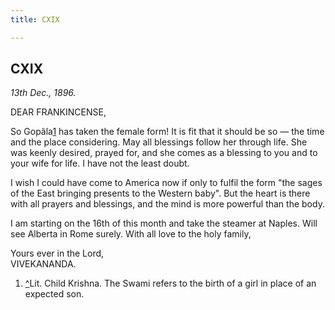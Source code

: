 ```yaml
---
title: CXIX

---
```





  

  


## CXIX

*13th Dec., 1896.*

DEAR FRANKINCENSE,

So Gopâla[1](#fn1) has taken the female form! It is fit that it should
be so — the time and the place considering. May all blessings follow her
through life. She was keenly desired, prayed for, and she comes as a
blessing to you and to your wife for life. I have not the least doubt.

I wish I could have come to America now if only to fulfil the form "the
sages of the East bringing presents to the Western baby". But the heart
is there with all prayers and blessings, and the mind is more powerful
than the body.

I am starting on the 16th of this month and take the steamer at Naples.
Will see Alberta in Rome surely. With all love to the holy family,

Yours ever in the Lord,  
VIVEKANANDA.

1.  [^](#txt1)Lit. Child Krishna. The Swami refers to the birth of a
    girl in place of an expected son.


